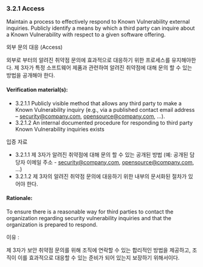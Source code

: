 ### 3.2.1	Access
Maintain a process to effectively respond to Known Vulnerability external inquiries. Publicly identify a means by which a third party can inquire about a Known Vulnerability with respect to a given software offering.

외부 문의 대응 (Access)

외부로 부터의 알려진 취약점 문의에 효과적으로 대응하기 위한 프로세스를 유지해야한다. 제 3자가 특정 소프트웨어 제품과 관련하여 알려진 취약점에 대해 문의 할 수 있는 방법을 공개해야 한다.


#### Verification material(s):
* 3.2.1.1 Publicly visible method that allows any third party to make a Known Vulnerability inquiry (e.g., via a published contact email address – security@company.com, opensource@company.com, …). 
* 3.2.1.2 An internal documented procedure for responding to third party Known Vulnerability inquiries exists

입증 자료

* 3.2.1.1 제 3자가 알려진 취약점에 대해 문의 할 수 있는 공개된 방법 (예: 공개된 담당자 이메일 주소 - security@company.com, opensource@company.com, …)
* 3.2.1.2 제 3자의 알려진 취약점 문의에 대응하기 위한 내부의 문서화된 절차가 있어야 한다.

#### Rationale:
To ensure there is a reasonable way for third parties to contact the organization regarding security vulnerability inquiries and that the organization is prepared to respond.

이유 :  

제 3자가 보안 취약점 문의를 위해 조직에 연락할 수 있는 합리적인 방법을 제공하고, 조직이 이를 효과적으로 대응할 수 있는 준비가 되어 있는지 보장하기 위해서이다.
